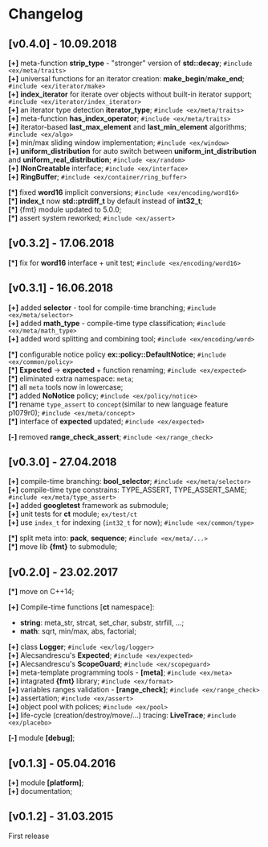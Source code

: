 # Changelog


## [v0.4.0] - 10.09.2018


**[+]** meta-function **strip_type** - "stronger" version of **std::decay**; `#include <ex/meta/traits>`   
**[+]** universal functions for an iterator creation: **make_begin**/**make_end**; `#include <ex/iterator/make>`  
**[+]** **index_iterator** for iterate over objects without built-in iterator support; `#include <ex/iterator/index_iterator>`  
**[+]** an iterator type detection **iterator_type**; `#include <ex/meta/traits>`  
**[+]** meta-function **has_index_operator**; `#include <ex/meta/traits>`  
**[+]** iterator-based **last_max_element** and **last_min_element** algorithms; `#include <ex/algo>`   
**[+]** min/max sliding window implementation; `#include <ex/window>`  
**[+]** **uniform_distribution** for auto switch between **uniform_int_distribution** and **uniform_real_distribution**; `#include <ex/random>`  
**[+]** **INonCreatable** interface; `#include <ex/interface>`  
**[+]** **RingBuffer**; `#include <ex/container/ring_buffer>`  

**[*]** fixed **word16** implicit conversions; `#include <ex/encoding/word16>`  
**[*]** **index_t** now **std::ptrdiff_t** by default instead of **int32_t**;  
**[*]** {fmt} module updated to 5.0.0;  
**[*]** assert system reworked; `#include <ex/assert>`  


## [v0.3.2] - 17.06.2018

**[*]** fix for **word16** interface + unit test; `#include <ex/encoding/word16>`  

## [v0.3.1] - 16.06.2018

**[+]** added **selector** - tool for compile-time branching; `#include <ex/meta/selector>`  
**[+]** added **math_type** - compile-time type classification; `#include <ex/meta/math_type>`  
**[+]** added word splitting and combining tool; `#include <ex/encoding/word>`   

**[*]** configurable notice policy **ex::policy::DefaultNotice**; `#include <ex/common/policy>`  
**[*]** **Expected<T>** -> **expected** + function renaming; `#include <ex/expected>`    
**[*]** eliminated extra namespace: `meta`;  
**[*]** all `meta` tools now in lowercase;  
**[*]** added **NoNotice** policy; `#include <ex/policy/notice>`  
**[*]** rename `type_assert` to `concept`(similar to new language feature p1079r0); `#include <ex/meta/concept>`  
**[*]** interface of **expected** updated; `#include <ex/expected>`  

**[-]** removed **range_check_assert**; `#include <ex/range_check>`


## [v0.3.0] - 27.04.2018

**[+]** compile-time branching: **bool_selector**; `#include <ex/meta/selector>`  
**[+]** compile-time type constrains: TYPE_ASSERT, TYPE_ASSERT_SAME; `#include <ex/meta/type_assert>`    
**[+]** added **googletest** framework as submodule;  
**[+]** unit tests for **ct** module; `ex/test/ct`  
**[+]** use `index_t` for indexing (`int32_t` for now); `#include <ex/common/type>`
  
**[*]** split meta into: **pack**, **sequence**; `#include <ex/meta/...>`  
**[*]** move lib **{fmt}** to submodule;


## [v0.2.0] - 23.02.2017

**[*]** move on C++14;

**[+]** Compile-time functions [**ct** namespace]:
* **string**: meta_str, strcat, set_char, substr, strfill, ...;
* **math**: sqrt, min/max, abs, factorial;  

**[+]** class **Logger**; `#include <ex/log/logger>`  
**[+]** Alecsandrescu's **Expected**; `#include <ex/expected>`  
**[+]** Alecsandrescu's **ScopeGuard**; `#include <ex/scopeguard>`  
**[+]** meta-template programming tools - **[meta]**; `#include <ex/meta>`   
**[+]** intagrated **{fmt}** library;  `#include <ex/format>`  
**[+]** variables ranges validation - **[range_check]**; `#include <ex/range_check>`   
**[+]** assertation; `#include <ex/assert>`   
**[+]** object pool with polices; `#include <ex/pool>`  
**[+]** life-cycle (creation/destroy/move/...) tracing: **LiveTrace**; `#include <ex/placebo>`  
  
**[-]** module **[debug]**;
  
## [v0.1.3] - 05.04.2016

**[+]** module **[platform]**;  
**[+]** documentation;


## [v0.1.2] - 31.03.2015

First release



